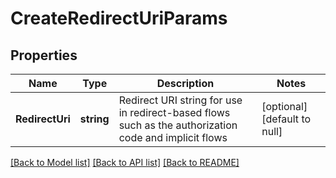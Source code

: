 # CreateRedirectUriParams

## Properties
Name | Type | Description | Notes
------------ | ------------- | ------------- | -------------
**RedirectUri** | **string** | Redirect URI string for use in redirect-based flows such as the authorization code and implicit flows | [optional] [default to null]

[[Back to Model list]](../README.md#documentation-for-models) [[Back to API list]](../README.md#documentation-for-api-endpoints) [[Back to README]](../README.md)


